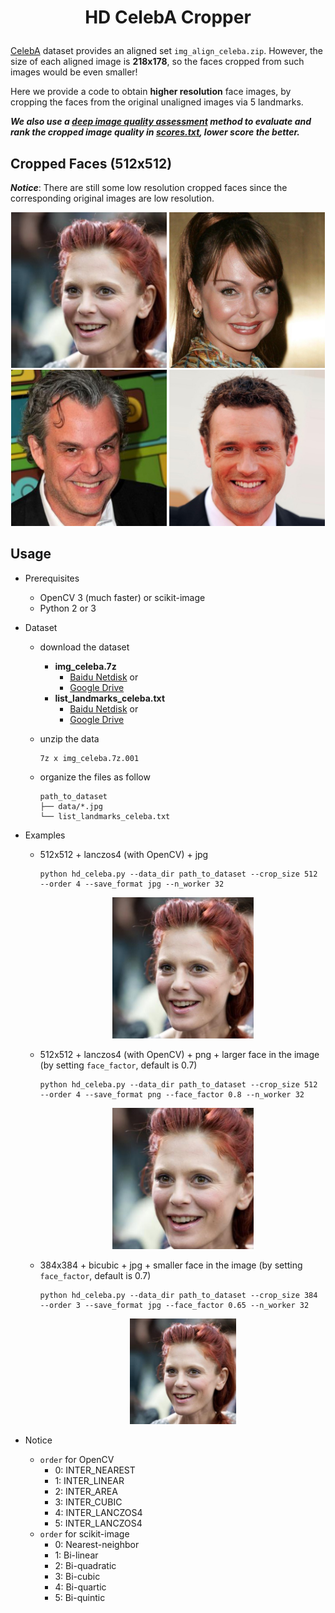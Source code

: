 # <p align="center"> HD CelebA Cropper

[CelebA](http://mmlab.ie.cuhk.edu.hk/projects/CelebA.html) dataset provides an aligned set `img_align_celeba.zip`. However, the size of each aligned image is **218x178**, so the faces cropped from such images would be even smaller!

Here we provide a code to obtain **higher resolution** face images, by cropping the faces from the original unaligned images via 5 landmarks.

***We also use a [deep image quality assessment](https://github.com/dmaniry/deepIQA) method to evaluate and rank the cropped image quality in [scores.txt](scores.txt), lower score the better.***

## Cropped Faces (512x512)

***Notice***: There are still some low resolution cropped faces since the corresponding original images are low resolution.

<p align="center">
<img src="./pics/1.jpg" width="49.5%"> <img src="./pics/2.jpg" width="49.5%">
<img src="./pics/3.jpg" width="49.5%"> <img src="./pics/4.jpg" width="49.5%">
</p>

## Usage

- Prerequisites
    - OpenCV 3 (much faster) or scikit-image
    - Python 2 or 3

- Dataset
    - download the dataset
        - **img_celeba.7z**
            - [Baidu Netdisk](https://pan.baidu.com/s/1eSNpdRG#list/path=%2Fsharelink2785600790-938296576863897%2FCelebA%2FImg&parentPath=%2Fsharelink2785600790-938296576863897) or
            - [Google Drive](https://drive.google.com/drive/folders/0B7EVK8r0v71pTUZsaXdaSnZBZzg)
        - **list_landmarks_celeba.txt**
            - [Baidu Netdisk](https://pan.baidu.com/s/1eSNpdRG#list/path=%2Fsharelink2785600790-938296576863897%2FCelebA%2FAnno&parentPath=%2Fsharelink2785600790-938296576863897) or
            - [Google Drive](https://drive.google.com/drive/folders/0B7EVK8r0v71pOC0wOVZlQnFfaGs)
    - unzip the data

        ```console
        7z x img_celeba.7z.001
        ```

    - organize the files as follow

        ```
        path_to_dataset
        ├── data/*.jpg
        └── list_landmarks_celeba.txt
        ```

- Examples

    - 512x512 + lanczos4 (with OpenCV) + jpg

        ```console
        python hd_celeba.py --data_dir path_to_dataset --crop_size 512 --order 4 --save_format jpg --n_worker 32
        ```
        <p align="center"> <img src="./pics/512_lanczos4.jpg" width="49.5%"> </p>

    - 512x512 + lanczos4 (with OpenCV) + png + larger face in the image (by setting `face_factor`, default is 0.7)

        ```console
        python hd_celeba.py --data_dir path_to_dataset --crop_size 512 --order 4 --save_format png --face_factor 0.8 --n_worker 32
        ```
        <p align="center">  <img src="./pics/512_lanczos4_0.8.png" width="49.5%"> </p>

    - 384x384 + bicubic + jpg + smaller face in the image (by setting `face_factor`, default is 0.7)

        ```console
        python hd_celeba.py --data_dir path_to_dataset --crop_size 384 --order 3 --save_format jpg --face_factor 0.65 --n_worker 32
        ```
        <p align="center">  <img src="./pics/384_bicubic.jpg" width="37.125%"> </p>

- Notice
    - `order` for OpenCV
        - 0: INTER_NEAREST
        - 1: INTER_LINEAR
        - 2: INTER_AREA
        - 3: INTER_CUBIC
        - 4: INTER_LANCZOS4
        - 5: INTER_LANCZOS4
    - `order` for scikit-image
        - 0: Nearest-neighbor
        - 1: Bi-linear
        - 2: Bi-quadratic
        - 3: Bi-cubic
        - 4: Bi-quartic
        - 5: Bi-quintic
